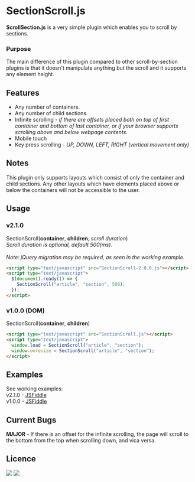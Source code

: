 # SectionScroll.js
<b>ScrollSection.js</b> is a very simple plugin which enables you to scroll by sections.

### Purpose
The main difference of this plugin compared to other scroll-by-section plugins is that it doesn't manipulate anything but the scroll and it supports any element height.

## Features
<ul>
  <li>Any number of containers.</li>
  <li>Any number of child sections.</li>
  <li>Infinite scrolling - <i>if there are offsets placed both on top of first container and bottom of last container, or if your browser supports scrolling above and below webpage contents.</i></li>
  <li>Mobile touch</li>
  <li>Key press scrolling - <i>UP, DOWN, LEFT, RIGHT (vertical movement only)</i></li>
</ul>

## Notes

This plugin only supports layouts which consist of only the container and child sections. Any other layouts which have elements placed above or below the containers will not be accessible to the user.

## Usage

### v2.1.0
SectionScroll(**container**, **children**, _scroll duration_)<br>
<i>Scroll duration is optional, default 500(ms).</i><br><br>
<i>Note: jQuery migration may be required, as seen in the working example.</i>
```html
<script type="text/javascript" src="SectionScroll-2.0.0.js"></script>
<script type="text/javascript">
  $(document).ready(() => {
    SectionScroll("article", "section", 500);
  });
</script>
```

### v1.0.0 (DOM)
SectionScroll(**container**, **children**)
```html
<script type="text/javascript" src="SectionScroll.js"></script>
<script type="text/javascript">
  window.load = SectionScroll("article", "section");
  window.onresize = SectionScroll("article", "section");
</script>
```

## Examples
See working examples:<br>
v2.1.0 - <a href="https://jsfiddle.net/SmellyFatDuck/4h3gqptj/167/">JSFiddle</a><br>
v1.0.0 - <a href="https://jsfiddle.net/daddymicael/aoh5jpf9/">JSFiddle</a>


## Current Bugs
<b>MAJOR</b> - If there is an offset for the infinite scrolling, the page will scroll to the bottom from the top when scrolling down, and vica versa.

## Licence
<img src="https://img.shields.io/apm/l/vim-mode">  <img src="https://img.shields.io/github/downloads/SmellyFatDuck/SectionScroll.js/total">
